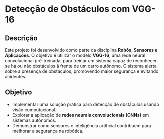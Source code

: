 # Detecção de Obstáculos com VGG-16

## Descrição

Este projeto foi desenvolvido como parte da disciplina **Robôs, Sensores e Aplicações**. O objetivo é utilizar o modelo **VGG-16**, uma rede neural convolucional pré-treinada, para treinar um sistema capaz de reconhecer se há ou não obstáculos à frente de um carro autônomo. O sistema alerta sobre a presença de obstáculos, promovendo maior segurança e evitando acidentes.

## Objetivo

- Implementar uma solução prática para detecção de obstáculos usando visão computacional.
- Explorar a aplicação de **redes neurais convolucionais (CNNs)** em sistemas autônomos.
- Demonstrar como sensores e inteligência artificial contribuem para melhorar a segurança na robótica.

